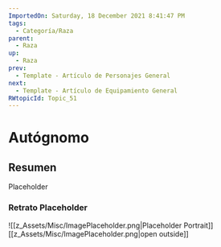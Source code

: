 ```yaml
---
ImportedOn: Saturday, 18 December 2021 8:41:47 PM
tags:
  - Categoría/Raza
parent:
  - Raza
up:
  - Raza
prev:
  - Template - Artículo de Personajes General
next:
  - Template - Artículo de Equipamiento General
RWtopicId: Topic_51
---
```

# Autógnomo
## Resumen
Placeholder

### Retrato Placeholder
![[z_Assets/Misc/ImagePlaceholder.png|Placeholder Portrait]]
[[z_Assets/Misc/ImagePlaceholder.png|open outside]]
